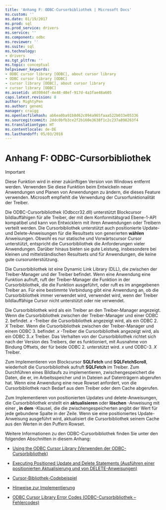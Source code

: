 ```yaml
---
title: 'Anhang F: ODBC-Cursorbibliothek | Microsoft Docs'
ms.custom: ''
ms.date: 01/19/2017
ms.prod: sql
ms.prod_service: drivers
ms.service: ''
ms.component: odbc
ms.reviewer: ''
ms.suite: sql
ms.technology:
- drivers
ms.tgt_pltfrm: ''
ms.topic: conceptual
helpviewer_keywords:
- ODBC cursor library [ODBC], about cursor library
- ODBC cursor library [ODBC]
- cursor library [ODBC], about cursor library
- cursor library [ODBC]
ms.assetid: a03084df-4e48-48ef-917d-4a3fae48a605
caps.latest.revision: 8
author: MightyPen
ms.author: genemi
manager: craigg
ms.openlocfilehash: ab6ea0ba91b8d62c094a965faaa522b033e05336
ms.sourcegitcommit: 2ddc0bfb3ce2f2b160e3638f1c2c237a898263f4
ms.translationtype: HT
ms.contentlocale: de-DE
ms.lasthandoff: 05/03/2018
---
```

# <a name="appendix-f-odbc-cursor-library"></a>Anhang F: ODBC-Cursorbibliothek
> [!IMPORTANT]  
>  Diese Funktion wird in einer zukünftigen Version von Windows entfernt werden. Verwenden Sie diese Funktion beim Entwickeln neuer Anwendungen und Planen von Anwendungen zu ändern, die dieses Feature verwenden. Microsoft empfiehlt die Verwendung der Cursorfunktionalität der Treiber.  
  
 Die ODBC-Cursorbibliothek (Odbccr32.dll) unterstützt Blockcursor bildlauffähigen für alle Treiber, der mit dem Konformitätsgrad Ebene-1-API kompatibel und kann von Entwicklern mit ihren Anwendungen oder Treibern verteilt werden. Die Cursorbibliothek unterstützt auch positionierte Update- und Delete-Anweisungen für die Resultsets von generierten **wählen** Anweisungen. Obwohl es nur statische und Vorwärtscursor Cursor unterstützt, entspricht die Cursorbibliothek die Anforderungen vieler Anwendungen. Darüber hinaus bieten sie gute Leistung, insbesondere bei kleinen und mittelständischen Resultsets und für Anwendungen, die keine gute cursorunterstützung.  
  
 Die Cursorbibliothek ist eine Dynamic Link Library (DLL), die zwischen der Treiber-Manager und der Treiber befindet. Wenn eine Anwendung eine Funktion aufruft, ruft der Treiber-Manager die Funktion in der Cursorbibliothek, die die Funktion ausgeführt, oder ruft es im angegebenen Treiber an. Für eine bestimmte Verbindung gibt eine Anwendung an, ob die Cursorbibliothek immer verwendet wird, verwendet wird, wenn der Treiber bildlauffähige Cursor nicht unterstützt oder nie verwendet.  
  
 Die Cursorbibliothek wird als ein Treiber an den Treiber-Manager angezeigt. Wenn die Cursorbibliothek zwischen der Treiber-Manager und einer ODBC 2. befindet. *x* -Treiber die Cursorbibliothek angezeigt wird, als ein ODBC 2. *X* Treiber. Wenn die Cursorbibliothek zwischen der Treiber-Manager und einem ODBC 3. befindet *.x* -Treiber die Cursorbibliothek angezeigt wird, als ein ODBC 3.*.x* Treiber. Das Verhalten von der Cursorbibliothek richtet sich nach der Version des Treibers, der es funktioniert, mit Ausnahme von Bindung Offsets, der für beide ODBC 2. unterstützt wird. *x* und ODBC-3. *X* Treiber.  
  
 Zum Implementieren von Blockcursor **SQLFetch** und **SQLFetchScroll**, wiederholt die Cursorbibliothek aufruft **SQLFetch** im Treiber. Zum Durchführen eines Bildlaufs zu implementieren, zwischengespeichert die Daten, die er, im Arbeitsspeicher und in Dateien auf Datenträgern abgerufen hat. Wenn eine Anwendung eine neue Rowset anfordert, von die Cursorbibliothek nach Bedarf aus dem Treiber oder dem Cache abgerufen.  
  
 Zum Implementieren von positionierten Updates und delete-Anweisungen, die Cursorbibliothek erstellt ein **aktualisieren** oder **löschen** -Anweisung mit einer **, in dem** -Klausel, die die zwischengespeicherten angibt der Wert für jede gebundene Spalte in der Zeile. Wenn sie eine positioniertes Update-Anweisung ausgeführt wird, aktualisiert die Cursorbibliothek seinem Cache aus den Werten in den Puffern Rowset.  
  
 Weitere Informationen zu den ODBC-Cursorbibliothek finden Sie unter den folgenden Abschnitten in diesem Anhang:  
  
-   [Using the ODBC Cursor Library (Verwenden der ODBC-Cursorbibliothek)](../../../odbc/reference/appendixes/using-the-odbc-cursor-library.md)  
  
-   [Executing Positioned Update and Delete Statements (Ausführen einer positionierten Aktualisierung und von DELETE-Anweisungen)](../../../odbc/reference/appendixes/executing-positioned-update-and-delete-statements.md)  
  
-   [Cursor-Bibliothek-Codebeispiel](../../../odbc/reference/appendixes/cursor-library-code-example.md)  
  
-   [Hinweise zur Implementierung](../../../odbc/reference/appendixes/implementation-notes.md)  
  
-   [ODBC Cursor Library Error Codes (ODBC-Cursorbibliothek – Fehlercodes)](../../../odbc/reference/appendixes/odbc-cursor-library-error-codes.md)
